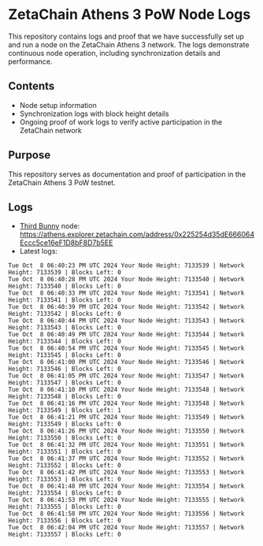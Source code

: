 # ZetaChain Athens 3 PoW Node Logs
This repository contains logs and proof that we have successfully set up and run a node on the ZetaChain Athens 3 network. The logs demonstrate continuous node operation, including synchronization details and performance.

## Contents
- Node setup information
- Synchronization logs with block height details
- Ongoing proof of work logs to verify active participation in the ZetaChain network

## Purpose
This repository serves as documentation and proof of participation in the ZetaChain Athens 3 PoW testnet.

## Logs

- [Third Bunny](https://thirdbunny.xyz/) node: https://athens.explorer.zetachain.com/address/0x225254d35dE666064Eccc5ce16eF1D8bF8D7b5EE
- Latest logs:
```
Tue Oct  8 06:40:23 PM UTC 2024 Your Node Height: 7133539 | Network Height: 7133539 | Blocks Left: 0
Tue Oct  8 06:40:28 PM UTC 2024 Your Node Height: 7133540 | Network Height: 7133540 | Blocks Left: 0
Tue Oct  8 06:40:33 PM UTC 2024 Your Node Height: 7133541 | Network Height: 7133541 | Blocks Left: 0
Tue Oct  8 06:40:39 PM UTC 2024 Your Node Height: 7133542 | Network Height: 7133542 | Blocks Left: 0
Tue Oct  8 06:40:44 PM UTC 2024 Your Node Height: 7133543 | Network Height: 7133543 | Blocks Left: 0
Tue Oct  8 06:40:49 PM UTC 2024 Your Node Height: 7133544 | Network Height: 7133544 | Blocks Left: 0
Tue Oct  8 06:40:54 PM UTC 2024 Your Node Height: 7133545 | Network Height: 7133545 | Blocks Left: 0
Tue Oct  8 06:41:00 PM UTC 2024 Your Node Height: 7133546 | Network Height: 7133546 | Blocks Left: 0
Tue Oct  8 06:41:05 PM UTC 2024 Your Node Height: 7133547 | Network Height: 7133547 | Blocks Left: 0
Tue Oct  8 06:41:10 PM UTC 2024 Your Node Height: 7133548 | Network Height: 7133548 | Blocks Left: 0
Tue Oct  8 06:41:16 PM UTC 2024 Your Node Height: 7133548 | Network Height: 7133549 | Blocks Left: 1
Tue Oct  8 06:41:21 PM UTC 2024 Your Node Height: 7133549 | Network Height: 7133549 | Blocks Left: 0
Tue Oct  8 06:41:26 PM UTC 2024 Your Node Height: 7133550 | Network Height: 7133550 | Blocks Left: 0
Tue Oct  8 06:41:32 PM UTC 2024 Your Node Height: 7133551 | Network Height: 7133551 | Blocks Left: 0
Tue Oct  8 06:41:37 PM UTC 2024 Your Node Height: 7133552 | Network Height: 7133552 | Blocks Left: 0
Tue Oct  8 06:41:42 PM UTC 2024 Your Node Height: 7133553 | Network Height: 7133553 | Blocks Left: 0
Tue Oct  8 06:41:48 PM UTC 2024 Your Node Height: 7133554 | Network Height: 7133554 | Blocks Left: 0
Tue Oct  8 06:41:53 PM UTC 2024 Your Node Height: 7133555 | Network Height: 7133555 | Blocks Left: 0
Tue Oct  8 06:41:58 PM UTC 2024 Your Node Height: 7133556 | Network Height: 7133556 | Blocks Left: 0
Tue Oct  8 06:42:04 PM UTC 2024 Your Node Height: 7133557 | Network Height: 7133557 | Blocks Left: 0
```
